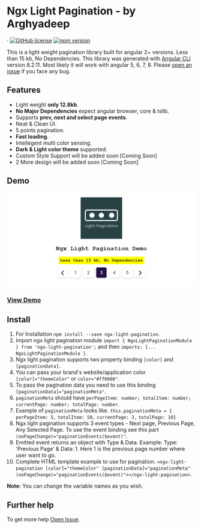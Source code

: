 # Ngx Light Pagination - by Arghyadeep 

&middot; [![GitHub license](https://img.shields.io/badge/license-MIT-blue.svg)](https://github.com/argodeep/Ngx-Light-Pagination/blob/master/LICENSE) [![npm version](https://img.shields.io/badge/npm-v1.0.5-blue)](https://www.npmjs.com/package/ngx-light-pagination)

This is a light weight pagination library built for angular 2+ versions. Less than 15 kb, No Dependencies. This library was generated with [Angular CLI](https://github.com/angular/angular-cli) version 8.2.11. Most likely it will work with angular 5, 6, 7, 8. Please [open an issue](https://github.com/argodeep/Ngx-Light-Pagination/issues/new/choose) if you face any bug.

## Features

- Light weight **only 12.8kb**.
- **No Major Dependencies** expect angular browser, core & tslib.
- Supports **prev, next and select page events**.
- Neat & Clean UI.
- 5 points pagination.
- **Fast loading**.
- Intellegent multi color sensing.
- **Dark & Light color theme** supported.
- Custom Style Support will be added soon [Coming Soon]
- 2 More design will be added soon [Coming Soon]

## Demo

![ngx-light-pagination-banner](https://raw.githubusercontent.com/argodeep/Ngx-Light-Pagination/master/ngx-light-pagination.png)

### [View Demo](https://argodeep.github.io/Ngx-Light-Pagination/)

## Install

1. For Installation `npm install --save ngx-light-pagination`.
2. Import ngx light pagination module `import { NgxLightPaginationModule } from 'ngx-light-pagination';` and then `imports: [... NgxLightPaginationModule ]`.
3. Ngx light pagination supports two property binding `[color]` and `[paginationData]`. 
4. You can pass your brand's website/application color `[color]="themeColor"` or `color="#ff0000"`.
5. To pass the pagination data you need to use this binding `[paginationData]="paginationMeta"`.
6. `paginationMeta` should have `perPageItem: number; totalItem: number; currentPage: number; totalPage: number`.
7. Example of `paginationMeta` looks like.
    `this.paginationMeta = {`
    `perPageItem: 5,`
   `totalItem: 50,`
   `currentPage: 3,`
    `totalPage: 10}`
8. Ngx light pagination supports 3 event types - Next page, Previous Page, Any Selected Page. To use the event binding see this part `(onPageChange)="paginationEvents($event)"`. 
9. Emitted event returns an object with Type & Data. Example: Type: 'Previous Page' & Data: 1. Here 1 is the previous page number where user want to go.
8. Complete HTML template example to use for pagination. `<ngx-light-pagination [color]="themeColor" [paginationData]="paginationMeta" (onPageChange)="paginationEvents($event)"></ngx-light-pagination>`.


**Note:** You can change the variable names as you wish.

## Further help

To get more help [Open Issue](https://github.com/argodeep/Ngx-Light-Pagination/issues/new/choose).